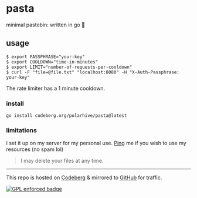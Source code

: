 # pasta

minimal pastebin: written in go 🤌

## usage
```
$ export PASSPHRASE="your-key"
$ export COOLDOWN="time-in-minutes"
$ export LIMIT="number-of-requests-per-cooldown"
$ curl -F "file=@file.txt" "localhost:8080" -H "X-Auth-Passphrase: your-key"
```
The rate limiter has a 1 minute cooldown.

### install

```
go install codeberg.org/polarhive/pasta@latest
```

### limitations

I set it up on my server for my personal use. [Ping](https://polarhive.net/contact) me if you wish to use my resources (no spam lol)

> I may delete your files at any time.

---
This repo is hosted on [Codeberg](https://codeberg.org/polarhive/pasta) & mirrored to [GitHub](https://github.com/polarhive/pasta) for traffic.

[![GPL enforced badge](https://img.shields.io/badge/GPL-enforced-blue.svg "This project enforces the GPL.")](https://gplenforced.org)
